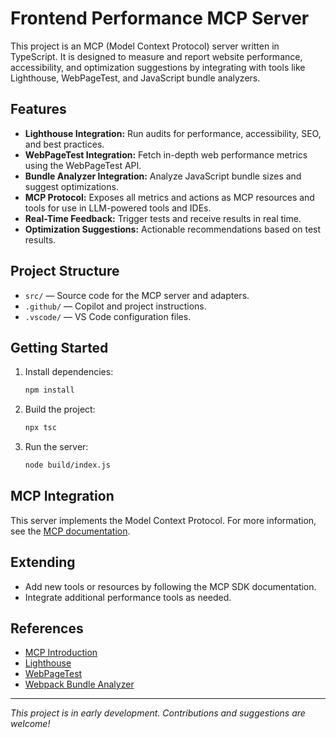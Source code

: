 # Frontend Performance MCP Server

This project is an MCP (Model Context Protocol) server written in TypeScript. It is designed to measure and report website performance, accessibility, and optimization suggestions by integrating with tools like Lighthouse, WebPageTest, and JavaScript bundle analyzers.

## Features
- **Lighthouse Integration:** Run audits for performance, accessibility, SEO, and best practices.
- **WebPageTest Integration:** Fetch in-depth web performance metrics using the WebPageTest API.
- **Bundle Analyzer Integration:** Analyze JavaScript bundle sizes and suggest optimizations.
- **MCP Protocol:** Exposes all metrics and actions as MCP resources and tools for use in LLM-powered tools and IDEs.
- **Real-Time Feedback:** Trigger tests and receive results in real time.
- **Optimization Suggestions:** Actionable recommendations based on test results.

## Project Structure
- `src/` — Source code for the MCP server and adapters.
- `.github/` — Copilot and project instructions.
- `.vscode/` — VS Code configuration files.

## Getting Started
1. Install dependencies:
   ```sh
   npm install
   ```
2. Build the project:
   ```sh
   npx tsc
   ```
3. Run the server:
   ```sh
   node build/index.js
   ```

## MCP Integration
This server implements the Model Context Protocol. For more information, see the [MCP documentation](https://modelcontextprotocol.io/introduction).

## Extending
- Add new tools or resources by following the MCP SDK documentation.
- Integrate additional performance tools as needed.

## References
- [MCP Introduction](https://modelcontextprotocol.io/introduction)
- [Lighthouse](https://github.com/GoogleChrome/lighthouse)
- [WebPageTest](https://www.webpagetest.org/)
- [Webpack Bundle Analyzer](https://github.com/webpack-contrib/webpack-bundle-analyzer)

---

*This project is in early development. Contributions and suggestions are welcome!*
